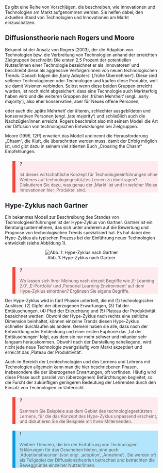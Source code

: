 <!-- filename: 03_Theorien_zur_Einfuehrung_von_Technologien.md -->
<!-- title: Theorien zur Einführung von Technologien -->

Es gibt eine Reihe von Vorschlägen, die beschreiben, wie Innovationen und Technologien am Markt aufgenommen werden. Sie helfen dabei, den aktuellen Stand von Technologien und Innovationen am Markt einzuschätzen.

## Diffusionstheorie nach Rogers und Moore

Bekannt ist der Ansatz von Rogers (2003), der die Adaption von Technologien bzw. die Verbreitung von Technologien anhand der erreichten Zielgruppen beschreibt: Die ersten 2,5 Prozent der potentiellen Nutzer/innen einer Technologie bezeichnet er als ‚Innovatoren‘ und beschreibt diese als aggressive Verfolger/innen von neuen technologischen Trends. Danach folgen die ‚Early Adopters‘ (‚frühe Übernehmer‘). Diese sind seltener Technologinnen oder Technologen und kaufen diese Produkte, weil sie damit Visionen verbinden. Selbst wenn diese beiden Gruppen erreicht wurden, ist noch nicht abgesichert, dass eine Technologie auch Markterfolg haben wird und die weiteren Gruppen der ‚frühen Mehrheit‘ (engl. ‚early majority‘), also eher konservative, aber für Neues offene Personen,

oder auch die ‚späte Mehrheit‘ der älteren, schlechter ausgebildeten und konservativen Personen (engl. ‚late majority‘) und schließlich auch die Nachzügler/innen erreicht. Rogers beschreibt also mit seinem Modell die Art der Diffusion von technologischen Entwicklungen bei Zielgruppen.

Moore (1999, 12ff) erweitert das Modell und nennt die Herausforderung „Chasm“, die Kluft, die überschritten werden muss, damit der Erfolg möglich ist, und gibt dazu in seinem viel zitierten Buch „Crossing the Chasm“ Empfehlungen.

<blockquote style="background: #FFEBEE; border-left: 10px solid #F44336">

### ?

Ist dieses wirtschaftliche Konzept für Technologieeinführungen ohne Weiteres auf technologiegestütztes Lernen zu übertragen? Diskutieren Sie dazu, was genau der ‚Markt‘ ist und in welcher Weise Innovationen hier ‚Produkte‘ sind.

</blockquote>

## Hype-Zyklus nach Gartner

Ein bekanntes Modell zur Beschreibung des Standes von Technologieeinführungen ist der Hype-Zyklus von Gartner. Gartner ist ein Beratungsunternehmen, das sich unter anderem auf die Bewertung und Prognose von technologischen Trends spezialisiert hat. Es hat dabei den Hype-Zyklus als typischen Prozess bei der Einführung neuer Technologien entwickelt (siehe Abbildung 1).

<center><figure>
  <img src="https://raw.githubusercontent.com/ed-tech-at/L3T/refs/heads/main/36_Zukunftsforschung/img/01_HypeZyklus_nach_Gartner.jpg" alt="Abb. 1: Hype-Zyklus nach Gartner">
  <figcaption>Abb. 1: Hype-Zyklus nach Gartner</figcaption>
</figure></center>


<blockquote style="background: #FFEBEE; border-left: 10px solid #F44336">

### ?

Wo lassen sich Ihrer Meinung nach derzeit Begriffe wie ‚E-Learning 2.0‘, ‚E-Portfolio‘ und ‚Personal Learning Environment‘ auf dem Hype-Zyklus einordnen? Ergänzen Sie eigene Begriffe.

</blockquote>

Der Hype-Zyklus wird in fünf Phasen unterteilt, die mit (1) technologischer Auslöser, (2) Gipfel der überzogenen Erwartungen, (3) Tal der Enttäuschungen, (4) Pfad der Erleuchtung und (5) Plateau der Produktivität bezeichnet werden. Obwohl der Hype-Zyklus nach rechts eine zeitliche Dimension beinhaltet, können einzelne Trends diesen Hype-Zyklus schneller durchlaufen als andere. Gemein haben sie alle, dass nach der Entwicklung oder Entdeckung und einer ersten Euphorie das ‚Tal der Enttäuschungen‘ folgt, aus dem sie nur mehr schwer und mitunter sehr langsam herauskommen. Obwohl nach der Darstellung naheliegend, wird nicht jede neue Technologie zwangsläufig vom Markt akzeptiert und erreicht das ‚Plateau der Produktivität‘.

Auch im Bereich der Lerntechnologien und des Lernens und Lehrens mit Technologien allgemein kann man die hier beschriebenen Phasen, insbesondere die der überzogenen Erwartungen, oft vorfinden. Häufig wird diese Phase auch parallel von (überzogenen) Befürchtungen begleitet, so die Furcht der zukünftigen geringeren Bedeutung der Lehrenden durch den Einsatz von Technologien im Unterricht.

<blockquote style="background: #FFEBEE; border-left: 10px solid #F44336">

### ?

Sammeln Sie Beispiele aus dem Gebiet des technologiegestützten Lernens, für die das Konzept des Hype-Zyklus unpassend erscheint, und diskutieren Sie die Beispiele mit Ihren Mitlernenden.

</blockquote>

<blockquote style="background: #B3E5FC; border-left: 10px solid #039BE5">

### !

Weitere Theorien, die bei der Einführung von Technologien Erklärungen für das Geschehen bieten, sind auch ‚Adoptionstheorien‘ (von engl. ‚adoption‘, ‚Annahme‘). Sie werden oft als Teilgebiet der Diffussionstheorien betrachtet und betrachten die Beweggründe einzelner Nutzer/innen.

</blockquote>
